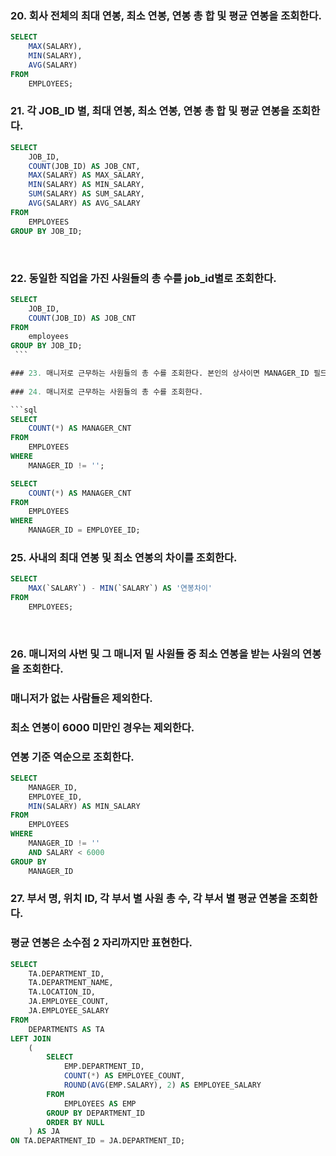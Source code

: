 ### 20. 회사 전체의 최대 연봉, 최소 연봉, 연봉 총 합 및 평균 연봉을 조회한다.

```sql
SELECT
	MAX(SALARY),
	MIN(SALARY),
	AVG(SALARY)
FROM
	EMPLOYEES;
```

### 21. 각 JOB_ID 별, 최대 연봉, 최소 연봉, 연봉 총 합 및 평균 연봉을 조회한다.

```sql
SELECT
	JOB_ID,
	COUNT(JOB_ID) AS JOB_CNT,
	MAX(SALARY) AS MAX_SALARY,
	MIN(SALARY) AS MIN_SALARY,
	SUM(SALARY) AS SUM_SALARY,
	AVG(SALARY) AS AVG_SALARY
FROM
	EMPLOYEES
GROUP BY JOB_ID;
```
 
### 22. 동일한 직업을 가진 사원들의 총 수를 job_id별로 조회한다.

```sql
SELECT
	JOB_ID,
	COUNT(JOB_ID) AS JOB_CNT
FROM
	employees
GROUP BY JOB_ID;
 ```

### 23. 매니저로 근무하는 사원들의 총 수를 조회한다. 본인의 상사이면 MANAGER_ID 필드에 상사 id가 있다
 
### 24. 매니저로 근무하는 사원들의 총 수를 조회한다.

```sql
SELECT
	COUNT(*) AS MANAGER_CNT
FROM
	EMPLOYEES
WHERE
	MANAGER_ID != '';
```

```sql
SELECT
	COUNT(*) AS MANAGER_CNT
FROM
	EMPLOYEES
WHERE
	MANAGER_ID = EMPLOYEE_ID;
```

### 25. 사내의 최대 연봉 및 최소 연봉의 차이를 조회한다.

```sql
SELECT
	MAX(`SALARY`) - MIN(`SALARY`) AS '연봉차이'
FROM
	EMPLOYEES;
```
 
### 26. 매니저의 사번 및 그 매니저 밑 사원들 중 최소 연봉을 받는 사원의 연봉을 조회한다.
### 매니저가 없는 사람들은 제외한다.
### 최소 연봉이 6000 미만인 경우는 제외한다.
### 연봉 기준 역순으로 조회한다.

```sql
SELECT
	MANAGER_ID,
	EMPLOYEE_ID,
	MIN(SALARY) AS MIN_SALARY
FROM
	EMPLOYEES
WHERE
	MANAGER_ID != ''
	AND SALARY < 6000
GROUP BY
	MANAGER_ID
```

### 27. 부서 명, 위치 ID, 각 부서 별 사원 총 수, 각 부서 별 평균 연봉을 조회한다.
### 평균 연봉은 소수점 2 자리까지만 표현한다.

```sql
SELECT
	TA.DEPARTMENT_ID,
	TA.DEPARTMENT_NAME,
	TA.LOCATION_ID,
	JA.EMPLOYEE_COUNT,
	JA.EMPLOYEE_SALARY
FROM
	DEPARTMENTS AS TA
LEFT JOIN 
	(
		SELECT
			EMP.DEPARTMENT_ID,
			COUNT(*) AS EMPLOYEE_COUNT,
			ROUND(AVG(EMP.SALARY), 2) AS EMPLOYEE_SALARY
		FROM
			EMPLOYEES AS EMP
		GROUP BY DEPARTMENT_ID
		ORDER BY NULL
	) AS JA 
ON TA.DEPARTMENT_ID = JA.DEPARTMENT_ID;
```